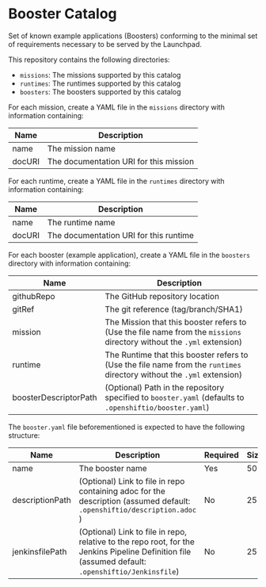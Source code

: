 # Booster Catalog
Set of known example applications (Boosters) conforming to the minimal set of requirements necessary to be served by the Launchpad.

This repository contains the following directories:

- `missions`: The missions supported by this catalog
- `runtimes`: The runtimes supported by this catalog
- `boosters`: The boosters supported by this catalog


For each mission, create a YAML file in the `missions` directory with information containing:

Name   | Description 
------ | -----------
name   | The mission name
docURI | The documentation URI for this mission

For each runtime, create a YAML file in the `runtimes` directory with information containing:

Name   | Description 
------ | -----------
name   | The runtime name
docURI | The documentation URI for this runtime

For each booster (example application), create a YAML file in the `boosters` directory with information containing:

Name   | Description 
------ | -----------
githubRepo| The GitHub repository location
gitRef | The git reference (tag/branch/SHA1)
mission | The Mission that this booster refers to (Use the file name from the `missions` directory without the `.yml` extension)
runtime | The Runtime that this booster refers to (Use the file name from the `runtimes` directory without the `.yml` extension)
boosterDescriptorPath|  (Optional) Path in the repository specified to `booster.yaml` (defaults to `.openshiftio/booster.yaml`)

The `booster.yaml` file beforementioned is expected to have the following structure:

Name   | Description | Required | Size
------ | ----------- | -----    | ----
name | The booster name  |  Yes  |  50
descriptionPath  |  (Optional) Link to file in repo containing adoc for the description (assumed default: `.openshiftio/description.adoc` ) |No  |  255
jenkinsfilePath | (Optional) Link to file in repo, relative to the repo root, for the Jenkins Pipeline Definition file (assumed default: `.openshiftio/Jenkinsfile`) | No | 255
